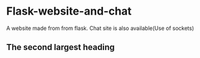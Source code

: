 # Flask-website-and-chat
A website made from from flask. Chat site is also available(Use of sockets)
<br/>
## The second largest heading
